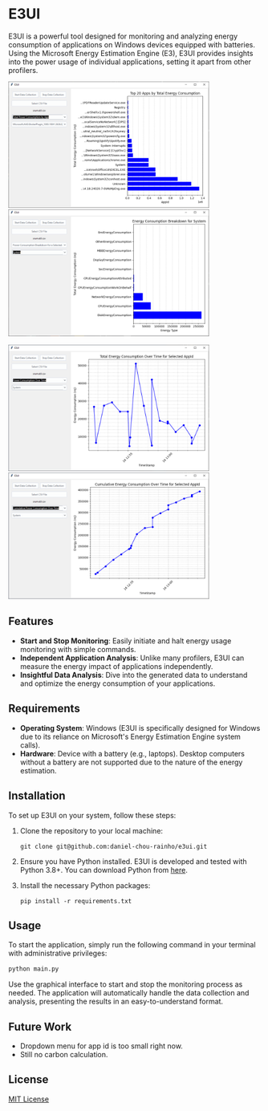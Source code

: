 # E3UI

E3UI is a powerful tool designed for monitoring and analyzing energy consumption of applications on Windows devices equipped with batteries. Using the Microsoft Energy Estimation Engine (E3), E3UI provides insights into the power usage of individual applications, setting it apart from other profilers.

<p float="left">
  <img src="media/total.png" width="400" />
  <img src="media/breakdown.png" width="400" /> 
</p>
<p float="left">
  <img src="media/timeline.png" width="400" />
  <img src="media/cumulative.png" width="400" />
</p>

## Features

- **Start and Stop Monitoring**: Easily initiate and halt energy usage monitoring with simple commands.
- **Independent Application Analysis**: Unlike many profilers, E3UI can measure the energy impact of applications independently.
- **Insightful Data Analysis**: Dive into the generated data to understand and optimize the energy consumption of your applications.

## Requirements

- **Operating System**: Windows (E3UI is specifically designed for Windows due to its reliance on Microsoft's Energy Estimation Engine system calls).
- **Hardware**: Device with a battery (e.g., laptops). Desktop computers without a battery are not supported due to the nature of the energy estimation.

## Installation

To set up E3UI on your system, follow these steps:

1. Clone the repository to your local machine:
   ```
   git clone git@github.com:daniel-chou-rainho/e3ui.git
   ```
2. Ensure you have Python installed. E3UI is developed and tested with Python 3.8+. You can download Python from [here](https://www.python.org/downloads/).

3. Install the necessary Python packages:
   ```
   pip install -r requirements.txt
   ```

## Usage

To start the application, simply run the following command in your terminal with administrative privileges:

```python
python main.py
```

Use the graphical interface to start and stop the monitoring process as needed. The application will automatically handle the data collection and analysis, presenting the results in an easy-to-understand format.

## Future Work

* Dropdown menu for app id is too small right now.
* Still no carbon calculation.

## License

[MIT License](LICENSE)
